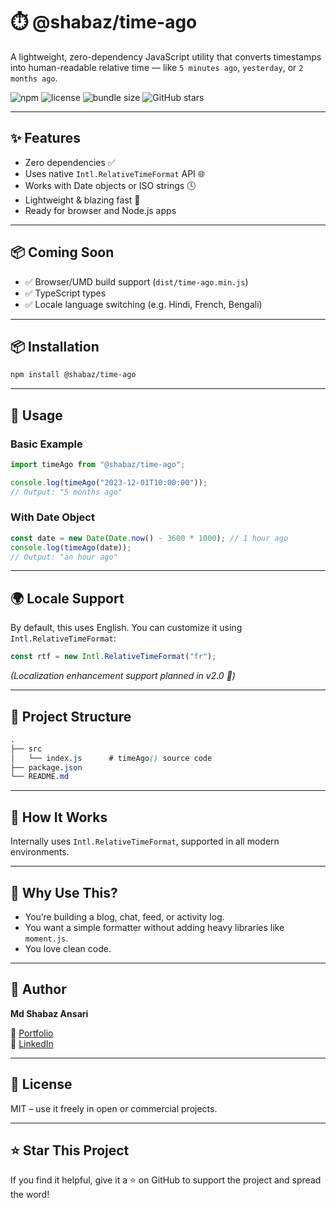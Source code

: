 # ⏱️ @shabaz/time-ago

A lightweight, zero-dependency JavaScript utility that converts timestamps into human-readable relative time — like `5 minutes ago`, `yesterday`, or `2 months ago`.

![npm](https://img.shields.io/npm/v/@shabaz/time-ago?color=blue)
![license](https://img.shields.io/npm/l/@shabaz/time-ago)
![bundle size](https://img.shields.io/bundlephobia/min/@shabaz/time-ago)
![GitHub stars](https://img.shields.io/github/stars/meshabaz/time-ago-shabaz?style=social)

---

## ✨ Features

- Zero dependencies ✅
- Uses native `Intl.RelativeTimeFormat` API 🌐
- Works with Date objects or ISO strings 🕓
- Lightweight & blazing fast 🚀
- Ready for browser and Node.js apps

---

## 📦 Coming Soon

- ✅ Browser/UMD build support (`dist/time-ago.min.js`)
- ✅ TypeScript types
- ✅ Locale language switching (e.g. Hindi, French, Bengali)

---

## 📦 Installation

```bash
npm install @shabaz/time-ago
```

---

## 🚀 Usage

### Basic Example

```js
import timeAgo from "@shabaz/time-ago";

console.log(timeAgo("2023-12-01T10:00:00"));
// Output: "5 months ago"
```

### With Date Object

```js
const date = new Date(Date.now() - 3600 * 1000); // 1 hour ago
console.log(timeAgo(date));
// Output: "an hour ago"
```

---

## 🌍 Locale Support

By default, this uses English. You can customize it using `Intl.RelativeTimeFormat`:

```js
const rtf = new Intl.RelativeTimeFormat("fr");
```

*(Localization enhancement support planned in v2.0 🚧)*

---

## 📁 Project Structure

```scss
.
├── src
│   └── index.js      # timeAgo() source code
├── package.json
└── README.md
```

---

## 🔧 How It Works

Internally uses `Intl.RelativeTimeFormat`, supported in all modern environments.

---

## 🙋 Why Use This?

- You’re building a blog, chat, feed, or activity log.
- You want a simple formatter without adding heavy libraries like `moment.js`.
- You love clean code.

---

## 🧠 Author

**Md Shabaz Ansari**

🔗 [Portfolio](https://meshabaz.github.io/shabaz/)  
🔗 [LinkedIn](https://www.linkedin.com/in/md-shabaz-ansari-0399341bb/)

---

## 📄 License

MIT – use it freely in open or commercial projects.

---

## ⭐ Star This Project

If you find it helpful, give it a ⭐ on GitHub to support the project and spread the word!

